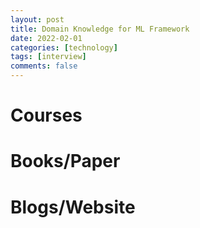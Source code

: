 ```yaml
---
layout: post
title: Domain Knowledge for ML Framework
date: 2022-02-01
categories: [technology]
tags: [interview]
comments: false
---
```


# Courses

# Books/Paper

# Blogs/Website
